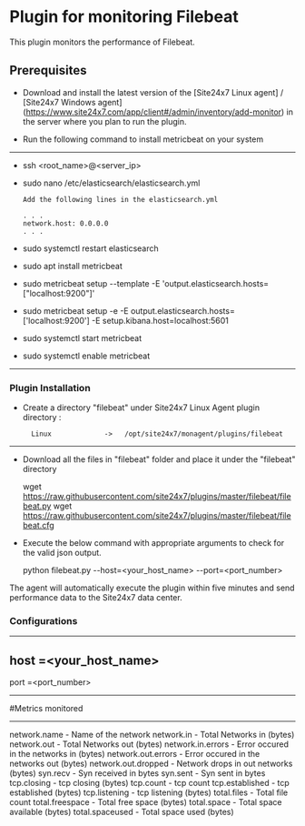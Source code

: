 Plugin for monitoring Filebeat
==============================================

This plugin monitors the performance of Filebeat.

## Prerequisites

- Download and install the latest version of the [Site24x7 Linux agent] / [Site24x7 Windows agent] (https://www.site24x7.com/app/client#/admin/inventory/add-monitor) in the server where you plan to run the plugin. 
		
- Run the following command to install metricbeat on your system

---

- ssh <root_name>@<server_ip>
   
- sudo nano /etc/elasticsearch/elasticsearch.yml
      
      Add the following lines in the elasticsearch.yml
      
      . . .
      network.host: 0.0.0.0
      . . .
      
- sudo systemctl restart elasticsearch

- sudo apt install metricbeat

- sudo metricbeat setup --template -E 'output.elasticsearch.hosts=["localhost:9200"]'

- sudo metricbeat setup -e -E output.elasticsearch.hosts=['localhost:9200'] -E setup.kibana.host=localhost:5601

- sudo systemctl start metricbeat
   
- sudo systemctl enable metricbeat
---
### Plugin Installation

- Create a directory "filebeat" under Site24x7 Linux Agent plugin directory : 

        Linux             ->   /opt/site24x7/monagent/plugins/filebeat

---
      
- Download all the files in "filebeat" folder and place it under the "filebeat" directory

	wget https://raw.githubusercontent.com/site24x7/plugins/master/filebeat/filebeat.py
	wget https://raw.githubusercontent.com/site24x7/plugins/master/filebeat/filebeat.cfg

- Execute the below command with appropriate arguments to check for the valid json output.  

	python filebeat.py --host=<your_host_name> --port=<port_number>


The agent will automatically execute the plugin within five minutes and send performance data to the Site24x7 data center.


### Configurations
---

host =<your_host_name>
-
port =<port_number>

---

#Metrics monitored

---

network.name                    - Name of the network
network.in                      - Total Networks in (bytes)
network.out                     - Total Networks out (bytes)
network.in.errors               - Error occured in the networks in (bytes)
network.out.errors              - Error occured in the networks out (bytes)
network.out.dropped             - Network drops in out networks (bytes)
syn.recv                        - Syn received in bytes
syn.sent                        - Syn sent in bytes
tcp.closing                     - tcp closing (bytes)
tcp.count                       - tcp count
tcp.established                 - tcp established (bytes)
tcp.listening                   - tcp listening (bytes)
total.files                     - Total file count
total.freespace                 - Total free space (bytes)
total.space                     - Total space available (bytes)
total.spaceused                 - Total space used (bytes)




